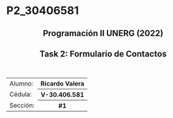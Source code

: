 # P2_30406581
<h2 align="center">Programación II UNERG (2022)</h2>
<h2 align="center">Task 2: Formulario de Contactos</h2>
<br>
<table>
  <tr>
    <td>Alumno: </td>
    <th>Ricardo Valera</th>
  </tr>
  <tr>
    <td>Cédula: </td>
    <th>V-30.406.581</th>
  </tr>
  <tr>
    <td>Sección: </td>
    <th>#1</th>
  </tr>
</table>
